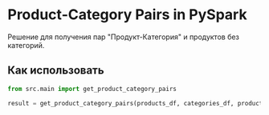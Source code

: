 # Product-Category Pairs in PySpark

Решение для получения пар "Продукт-Категория" и продуктов без категорий.

## Как использовать
```python
from src.main import get_product_category_pairs

result = get_product_category_pairs(products_df, categories_df, product_category_links_df)
